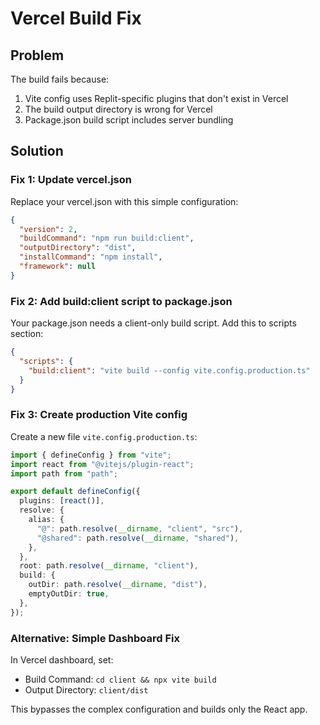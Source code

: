 # Vercel Build Fix

## Problem
The build fails because:
1. Vite config uses Replit-specific plugins that don't exist in Vercel
2. The build output directory is wrong for Vercel
3. Package.json build script includes server bundling

## Solution

### Fix 1: Update vercel.json
Replace your vercel.json with this simple configuration:

```json
{
  "version": 2,
  "buildCommand": "npm run build:client",
  "outputDirectory": "dist",
  "installCommand": "npm install",
  "framework": null
}
```

### Fix 2: Add build:client script to package.json
Your package.json needs a client-only build script. Add this to scripts section:

```json
{
  "scripts": {
    "build:client": "vite build --config vite.config.production.ts"
  }
}
```

### Fix 3: Create production Vite config
Create a new file `vite.config.production.ts`:

```typescript
import { defineConfig } from "vite";
import react from "@vitejs/plugin-react";
import path from "path";

export default defineConfig({
  plugins: [react()],
  resolve: {
    alias: {
      "@": path.resolve(__dirname, "client", "src"),
      "@shared": path.resolve(__dirname, "shared"),
    },
  },
  root: path.resolve(__dirname, "client"),
  build: {
    outDir: path.resolve(__dirname, "dist"),
    emptyOutDir: true,
  },
});
```

### Alternative: Simple Dashboard Fix
In Vercel dashboard, set:
- Build Command: `cd client && npx vite build`
- Output Directory: `client/dist`

This bypasses the complex configuration and builds only the React app.